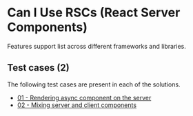 # Can I Use RSCs (React Server Components)

Features support list across different frameworks and libraries.

## Test cases (2)

The following test cases are present in each of the solutions.

- [01 - Rendering async component on the server](./cases/01)
- [02 - Mixing server and client components](./cases/02)
